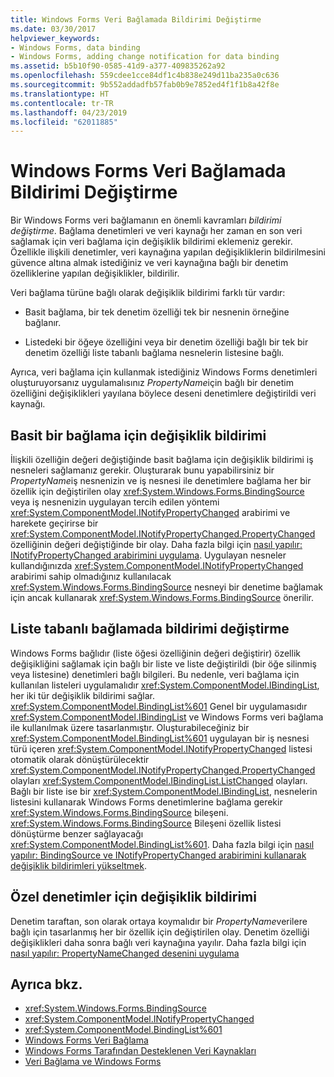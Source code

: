 ```yaml
---
title: Windows Forms Veri Bağlamada Bildirimi Değiştirme
ms.date: 03/30/2017
helpviewer_keywords:
- Windows Forms, data binding
- Windows Forms, adding change notification for data binding
ms.assetid: b5b10f90-0585-41d9-a377-409835262a92
ms.openlocfilehash: 559cdee1cce84df1c4b838e249d11ba235a0c636
ms.sourcegitcommit: 9b552addadfb57fab0b9e7852ed4f1f1b8a42f8e
ms.translationtype: HT
ms.contentlocale: tr-TR
ms.lasthandoff: 04/23/2019
ms.locfileid: "62011885"
---
```

# <a name="change-notification-in-windows-forms-data-binding"></a>Windows Forms Veri Bağlamada Bildirimi Değiştirme
Bir Windows Forms veri bağlamanın en önemli kavramları *bildirimi değiştirme*. Bağlama denetimleri ve veri kaynağı her zaman en son veri sağlamak için veri bağlama için değişiklik bildirimi eklemeniz gerekir. Özellikle ilişkili denetimler, veri kaynağına yapılan değişikliklerin bildirilmesini güvence altına almak istediğiniz ve veri kaynağına bağlı bir denetim özelliklerine yapılan değişiklikler, bildirilir.  
  
 Veri bağlama türüne bağlı olarak değişiklik bildirimi farklı tür vardır:  
  
- Basit bağlama, bir tek denetim özelliği tek bir nesnenin örneğine bağlanır.  
  
- Listedeki bir öğeye özelliğini veya bir denetim özelliği bağlı bir tek bir denetim özelliği liste tabanlı bağlama nesnelerin listesine bağlı.  
  
 Ayrıca, veri bağlama için kullanmak istediğiniz Windows Forms denetimleri oluşturuyorsanız uygulamalısınız *PropertyName*için bağlı bir denetim özelliğini değişiklikleri yayılana böylece deseni denetimlere değiştirildi veri kaynağı.  
  
## <a name="change-notification-for-simple-binding"></a>Basit bir bağlama için değişiklik bildirimi  
 İlişkili özelliğin değeri değiştiğinde basit bağlama için değişiklik bildirimi iş nesneleri sağlamanız gerekir. Oluşturarak bunu yapabilirsiniz bir *PropertyName*iş nesnenizin ve iş nesnesi ile denetimlere bağlama her bir özellik için değiştirilen olay <xref:System.Windows.Forms.BindingSource> veya iş nesnenizin uygulayan tercih edilen yöntemi <xref:System.ComponentModel.INotifyPropertyChanged> arabirimi ve harekete geçirirse bir <xref:System.ComponentModel.INotifyPropertyChanged.PropertyChanged> özelliğinin değeri değiştiğinde bir olay. Daha fazla bilgi için [nasıl yapılır: INotifyPropertyChanged arabirimini uygulama](how-to-implement-the-inotifypropertychanged-interface.md). Uygulayan nesneler kullandığınızda <xref:System.ComponentModel.INotifyPropertyChanged> arabirimi sahip olmadığınız kullanılacak <xref:System.Windows.Forms.BindingSource> nesneyi bir denetime bağlamak için ancak kullanarak <xref:System.Windows.Forms.BindingSource> önerilir.  
  
## <a name="change-notification-for-list-based-binding"></a>Liste tabanlı bağlamada bildirimi değiştirme  
 Windows Forms bağlıdır (liste öğesi özelliğinin değeri değiştirir) özellik değişikliğini sağlamak için bağlı bir liste ve liste değiştirildi (bir öğe silinmiş veya listesine) denetimleri bağlı bilgileri. Bu nedenle, veri bağlama için kullanılan listeleri uygulamalıdır <xref:System.ComponentModel.IBindingList>, her iki tür değişiklik bildirimi sağlar. <xref:System.ComponentModel.BindingList%601> Genel bir uygulamasıdır <xref:System.ComponentModel.IBindingList> ve Windows Forms veri bağlama ile kullanılmak üzere tasarlanmıştır. Oluşturabileceğiniz bir <xref:System.ComponentModel.BindingList%601> uygulayan bir iş nesnesi türü içeren <xref:System.ComponentModel.INotifyPropertyChanged> listesi otomatik olarak dönüştürülecektir <xref:System.ComponentModel.INotifyPropertyChanged.PropertyChanged> olayları <xref:System.ComponentModel.IBindingList.ListChanged> olayları. Bağlı bir liste ise bir <xref:System.ComponentModel.IBindingList>, nesnelerin listesini kullanarak Windows Forms denetimlerine bağlama gerekir <xref:System.Windows.Forms.BindingSource> bileşeni. <xref:System.Windows.Forms.BindingSource> Bileşeni özellik listesi dönüştürme benzer sağlayacağı <xref:System.ComponentModel.BindingList%601>. Daha fazla bilgi için [nasıl yapılır: BindingSource ve INotifyPropertyChanged arabirimini kullanarak değişiklik bildirimleri yükseltmek](./controls/raise-change-notifications--bindingsource.md).  
  
## <a name="change-notification-for-custom-controls"></a>Özel denetimler için değişiklik bildirimi  
 Denetim taraftan, son olarak ortaya koymalıdır bir *PropertyName*verilere bağlı için tasarlanmış her bir özellik için değiştirilen olay. Denetim özelliği değişiklikleri daha sonra bağlı veri kaynağına yayılır. Daha fazla bilgi için [nasıl yapılır: PropertyNameChanged desenini uygulama](how-to-apply-the-propertynamechanged-pattern.md)  
  
## <a name="see-also"></a>Ayrıca bkz.

- <xref:System.Windows.Forms.BindingSource>
- <xref:System.ComponentModel.INotifyPropertyChanged>
- <xref:System.ComponentModel.BindingList%601>
- [Windows Forms Veri Bağlama](windows-forms-data-binding.md)
- [Windows Forms Tarafından Desteklenen Veri Kaynakları](data-sources-supported-by-windows-forms.md)
- [Veri Bağlama ve Windows Forms](data-binding-and-windows-forms.md)

